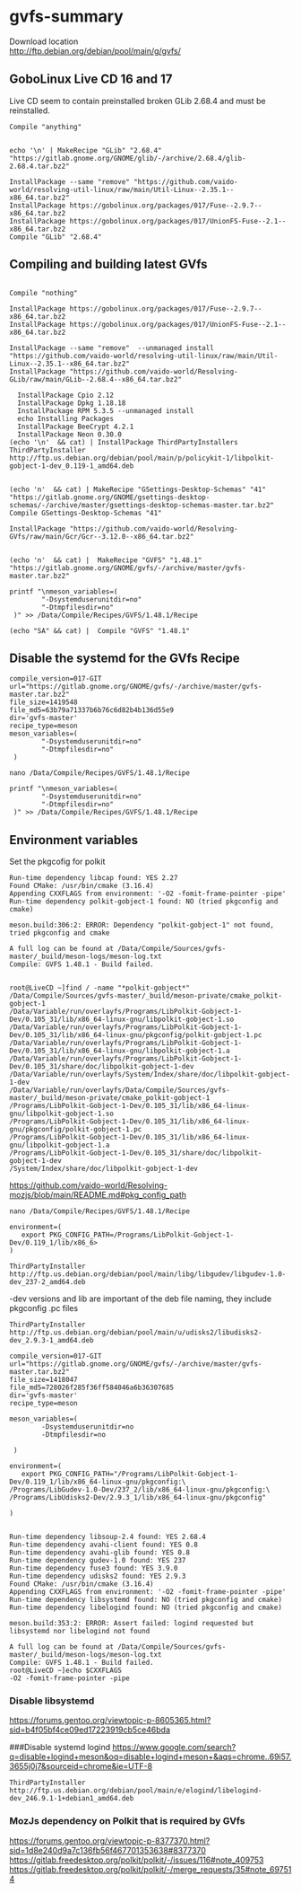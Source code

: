 # gvfs-summary

Download location  
http://ftp.debian.org/debian/pool/main/g/gvfs/


## GoboLinux Live CD 16 and 17
Live CD seem to contain preinstalled broken GLib 2.68.4 and must be reinstalled.
```
Compile "anything"


echo '\n' | MakeRecipe "GLib" "2.68.4" "https://gitlab.gnome.org/GNOME/glib/-/archive/2.68.4/glib-2.68.4.tar.bz2"

InstallPackage --same "remove" "https://github.com/vaido-world/resolving-util-linux/raw/main/Util-Linux--2.35.1--x86_64.tar.bz2"
InstallPackage https://gobolinux.org/packages/017/Fuse--2.9.7--x86_64.tar.bz2
InstallPackage https://gobolinux.org/packages/017/UnionFS-Fuse--2.1--x86_64.tar.bz2
Compile "GLib" "2.68.4" 
```

## Compiling and building latest GVfs
```

Compile "nothing"

InstallPackage https://gobolinux.org/packages/017/Fuse--2.9.7--x86_64.tar.bz2
InstallPackage https://gobolinux.org/packages/017/UnionFS-Fuse--2.1--x86_64.tar.bz2

InstallPackage --same "remove"  --unmanaged install "https://github.com/vaido-world/resolving-util-linux/raw/main/Util-Linux--2.35.1--x86_64.tar.bz2"
InstallPackage "https://github.com/vaido-world/Resolving-GLib/raw/main/GLib--2.68.4--x86_64.tar.bz2"

  InstallPackage Cpio 2.12
  InstallPackage Dpkg 1.18.18
  InstallPackage RPM 5.3.5 --unmanaged install
  echo Installing Packages
  InstallPackage BeeCrypt 4.2.1
  InstallPackage Neon 0.30.0
(echo '\n'  && cat) | InstallPackage ThirdPartyInstallers 
ThirdPartyInstaller http://ftp.us.debian.org/debian/pool/main/p/policykit-1/libpolkit-gobject-1-dev_0.119-1_amd64.deb


(echo 'n'  && cat) | MakeRecipe "GSettings-Desktop-Schemas" "41" "https://gitlab.gnome.org/GNOME/gsettings-desktop-schemas/-/archive/master/gsettings-desktop-schemas-master.tar.bz2"
Compile GSettings-Desktop-Schemas "41"

InstallPackage "https://github.com/vaido-world/Resolving-GVfs/raw/main/Gcr/Gcr--3.12.0--x86_64.tar.bz2"


(echo 'n'  && cat) |  MakeRecipe "GVFS" "1.48.1" "https://gitlab.gnome.org/GNOME/gvfs/-/archive/master/gvfs-master.tar.bz2"

printf "\nmeson_variables=(
        "-Dsystemduserunitdir=no"
        "-Dtmpfilesdir=no"
 )" >> /Data/Compile/Recipes/GVFS/1.48.1/Recipe

(echo "SA" && cat) |  Compile "GVFS" "1.48.1"
```

## Disable the systemd for the GVfs Recipe
```
compile_version=017-GIT
url="https://gitlab.gnome.org/GNOME/gvfs/-/archive/master/gvfs-master.tar.bz2"
file_size=1419548
file_md5=63b79a71337b6b76c6d82b4b136d55e9
dir='gvfs-master'
recipe_type=meson
meson_variables=(
        "-Dsystemduserunitdir=no"
        "-Dtmpfilesdir=no"
 )

```

```
nano /Data/Compile/Recipes/GVFS/1.48.1/Recipe
```

```
printf "\nmeson_variables=(
        "-Dsystemduserunitdir=no"
        "-Dtmpfilesdir=no"
 )" >> /Data/Compile/Recipes/GVFS/1.48.1/Recipe

```


## Environment variables 
Set the pkgcofig for polkit

```
Run-time dependency libcap found: YES 2.27
Found CMake: /usr/bin/cmake (3.16.4)
Appending CXXFLAGS from environment: '-O2 -fomit-frame-pointer -pipe'
Run-time dependency polkit-gobject-1 found: NO (tried pkgconfig and cmake)

meson.build:306:2: ERROR: Dependency "polkit-gobject-1" not found, tried pkgconfig and cmake

A full log can be found at /Data/Compile/Sources/gvfs-master/_build/meson-logs/meson-log.txt
Compile: GVFS 1.48.1 - Build failed.


```


```
root@LiveCD ~]find / -name "*polkit-gobject*"
/Data/Compile/Sources/gvfs-master/_build/meson-private/cmake_polkit-gobject-1
/Data/Variable/run/overlayfs/Programs/LibPolkit-Gobject-1-Dev/0.105_31/lib/x86_64-linux-gnu/libpolkit-gobject-1.so
/Data/Variable/run/overlayfs/Programs/LibPolkit-Gobject-1-Dev/0.105_31/lib/x86_64-linux-gnu/pkgconfig/polkit-gobject-1.pc
/Data/Variable/run/overlayfs/Programs/LibPolkit-Gobject-1-Dev/0.105_31/lib/x86_64-linux-gnu/libpolkit-gobject-1.a
/Data/Variable/run/overlayfs/Programs/LibPolkit-Gobject-1-Dev/0.105_31/share/doc/libpolkit-gobject-1-dev
/Data/Variable/run/overlayfs/System/Index/share/doc/libpolkit-gobject-1-dev
/Data/Variable/run/overlayfs/Data/Compile/Sources/gvfs-master/_build/meson-private/cmake_polkit-gobject-1
/Programs/LibPolkit-Gobject-1-Dev/0.105_31/lib/x86_64-linux-gnu/libpolkit-gobject-1.so
/Programs/LibPolkit-Gobject-1-Dev/0.105_31/lib/x86_64-linux-gnu/pkgconfig/polkit-gobject-1.pc
/Programs/LibPolkit-Gobject-1-Dev/0.105_31/lib/x86_64-linux-gnu/libpolkit-gobject-1.a
/Programs/LibPolkit-Gobject-1-Dev/0.105_31/share/doc/libpolkit-gobject-1-dev
/System/Index/share/doc/libpolkit-gobject-1-dev

```

https://github.com/vaido-world/Resolving-mozjs/blob/main/README.md#pkg_config_path

```
nano /Data/Compile/Recipes/GVFS/1.48.1/Recipe
```

```
environment=(
   export PKG_CONFIG_PATH=/Programs/LibPolkit-Gobject-1-Dev/0.119_1/lib/x86_6>
)

```


```
ThirdPartyInstaller http://ftp.us.debian.org/debian/pool/main/libg/libgudev/libgudev-1.0-dev_237-2_amd64.deb

```


-dev versions and lib are important of the deb file naming, they include pkgconfig .pc files 


```
ThirdPartyInstaller http://ftp.us.debian.org/debian/pool/main/u/udisks2/libudisks2-dev_2.9.3-1_amd64.deb

```


```
compile_version=017-GIT
url="https://gitlab.gnome.org/GNOME/gvfs/-/archive/master/gvfs-master.tar.bz2"
file_size=1418047
file_md5=728026f285f36ff584046a6b36307685
dir='gvfs-master'
recipe_type=meson

meson_variables=(
        -Dsystemduserunitdir=no
        -Dtmpfilesdir=no

 )

environment=(
   export PKG_CONFIG_PATH="/Programs/LibPolkit-Gobject-1-Dev/0.119_1/lib/x86_64-linux-gnu/pkgconfig:\
/Programs/LibGudev-1.0-Dev/237_2/lib/x86_64-linux-gnu/pkgconfig:\
/Programs/LibUdisks2-Dev/2.9.3_1/lib/x86_64-linux-gnu/pkgconfig"

)


```

```
Run-time dependency libsoup-2.4 found: YES 2.68.4
Run-time dependency avahi-client found: YES 0.8
Run-time dependency avahi-glib found: YES 0.8
Run-time dependency gudev-1.0 found: YES 237
Run-time dependency fuse3 found: YES 3.9.0
Run-time dependency udisks2 found: YES 2.9.3
Found CMake: /usr/bin/cmake (3.16.4)
Appending CXXFLAGS from environment: '-O2 -fomit-frame-pointer -pipe'
Run-time dependency libsystemd found: NO (tried pkgconfig and cmake)
Run-time dependency libelogind found: NO (tried pkgconfig and cmake)

meson.build:353:2: ERROR: Assert failed: logind requested but libsystemd nor libelogind not found

A full log can be found at /Data/Compile/Sources/gvfs-master/_build/meson-logs/meson-log.txt
Compile: GVFS 1.48.1 - Build failed.
root@LiveCD ~]echo $CXXFLAGS
-O2 -fomit-frame-pointer -pipe

```


### Disable libsystemd
https://forums.gentoo.org/viewtopic-p-8605365.html?sid=b4f05bf4ce09ed17223919cb5ce46bda

###Disable systemd logind
https://www.google.com/search?q=disable+logind+meson&oq=disable+logind+meson+&aqs=chrome..69i57.3655j0j7&sourceid=chrome&ie=UTF-8


```
ThirdPartyInstaller http://ftp.us.debian.org/debian/pool/main/e/elogind/libelogind-dev_246.9.1-1+debian1_amd64.deb
```


### MozJs dependency on Polkit that is required by GVfs
https://forums.gentoo.org/viewtopic-p-8377370.html?sid=1d8e240d9a7c136fb56f467701353638#8377370
https://gitlab.freedesktop.org/polkit/polkit/-/issues/116#note_409753
https://gitlab.freedesktop.org/polkit/polkit/-/merge_requests/35#note_697514
